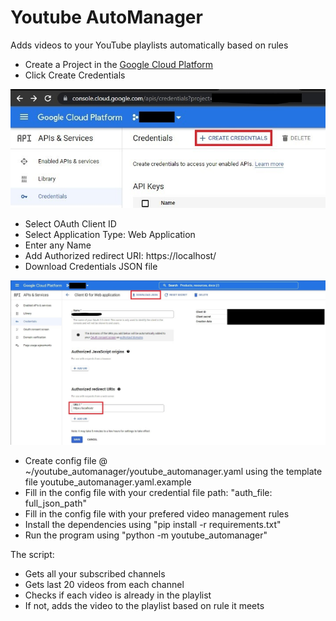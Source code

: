 # Youtube AutoManager
Adds videos to your YouTube playlists automatically based on rules
- Create a Project in the [Google Cloud Platform](https://console.cloud.google.com/projectcreate)
- Click Create Credentials

![](docs/images/creds_list.jpg)
- Select OAuth Client ID
- Select Application Type: Web Application
- Enter any Name
- Add Authorized redirect URI: https://localhost/
- Download Credentials JSON file

![](docs/images/creds_create.jpg)
- Create config file @ ~/youtube_automanager/youtube_automanager.yaml using the template file youtube_automanager.yaml.example  
- Fill in the config file with your credential file path: "auth_file: full_json_path"
- Fill in the config file with your prefered video management rules
- Install the dependencies using "pip install -r requirements.txt"
- Run the program using "python -m youtube_automanager"

The script:
- Gets all your subscribed channels
- Gets last 20 videos from each channel
- Checks if each video is already in the playlist
- If not, adds the video to the playlist based on rule it meets